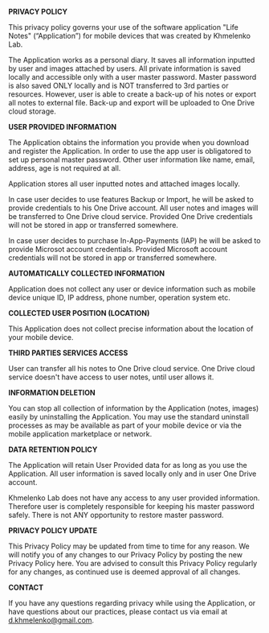 **PRIVACY POLICY**

This privacy policy governs your use of the software application "Life Notes" (“Application”) for 
mobile devices that was created by Khmelenko Lab.

The Application works as a personal diary. 
It saves all information inputted by user and images attached by users.
All private information is saved locally and accessible only with a user master password. Master
password is also saved ONLY locally and is NOT transferred to 3rd parties or resources. However, user is able
to create a back-up of his notes or export all notes to external file. Back-up and export will be
uploaded to One Drive cloud storage.

**USER PROVIDED INFORMATION**

The Application obtains the information you provide when you download and register the
Application. In order to use the app user is obligatored to set up personal master password.
Other user information like name, email, address, age is not required at all.

Application stores all user inputted notes and attached images locally.

In case user decides to use features Backup or Import, he will be asked to provide credentials to his One Drive account.
All user notes and images will be transferred to One Drive cloud service.
Provided One Drive credentials will not be stored in app or transferred somewhere.

In case user decides to purchase In-App-Payments (IAP) he will be asked to provide Microsot account credentials.
Provided Microsoft account credentials will not be stored in app or transferred somewhere.

**AUTOMATICALLY COLLECTED INFORMATION**

Application does not collect any user or device information such as mobile device unique ID, IP address, phone number, operation system etc.

**COLLECTED USER POSITION (LOCATION)**

This Application does not collect precise information about the location of your mobile device.

**THIRD PARTIES SERVICES ACCESS**

User can transfer all his notes to One Drive cloud service. 
One Drive cloud service doesn't have access to user notes, until user allows it.

**INFORMATION DELETION**

You can stop all collection of information by the Application (notes, images) easily by uninstalling the Application.
You may use the standard uninstall processes as may be available as part of your mobile device or
via the mobile application marketplace or network.

**DATA RETENTION POLICY**

The Application will retain User Provided data for as long as you use the Application.
All user information is saved locally only and in user One Drive account.

Khmelenko Lab does not have any access to any user provided information.
Therefore user is completely responsible for keeping his master password safely. There is not ANY opportunity to restore master password.

**PRIVACY POLICY UPDATE**

This Privacy Policy may be updated from time to time for any reason. We will notify you of any
changes to our Privacy Policy by posting the new Privacy Policy here. 
You are advised to consult this Privacy Policy regularly for any changes, as
continued use is deemed approval of all changes.

**CONTACT**

If you have any questions regarding privacy while using the Application, or have questions about
our practices, please contact us via email at d.khmelenko@gmail.com.
